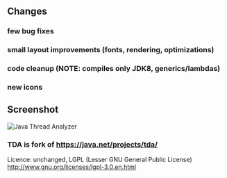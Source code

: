 ## Changes

### few bug fixes
### small layout improvements (fonts, rendering, optimizations)
### code cleanup  (NOTE: compiles only JDK8, generics/lambdas)
### new icons

## Screenshot

![Java Thread Analyzer](https://raw.githubusercontent.com/machak/tda/master/analyzer.png"Screenshot")






### TDA is fork of https://java.net/projects/tda/

Licence: unchanged, LGPL (Lesser GNU General Public License)
http://www.gnu.org/licenses/lgpl-3.0.en.html
